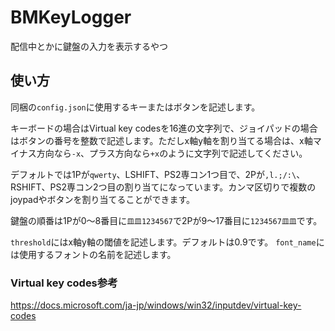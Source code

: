 # BMKeyLogger
配信中とかに鍵盤の入力を表示するやつ

## 使い方
同梱の`config.json`に使用するキーまたはボタンを記述します。

キーボードの場合はVirtual key codesを16進の文字列で、ジョイパッドの場合はボタンの番号を整数で記述します。ただしx軸y軸を割り当てる場合は、x軸マイナス方向なら`-x`、プラス方向なら`+x`のように文字列で記述してください。

デフォルトでは1Pが`qwerty`、LSHIFT、PS2専コン1つ目で、2Pが`,l.;/:\`、RSHIFT、PS2専コン2つ目の割り当てになっています。カンマ区切りで複数のjoypadやボタンを割り当てることができます。

鍵盤の順番は1Pが0～8番目に`皿皿1234567`で2Pが9～17番目に`1234567皿皿`です。

`threshold`にはx軸y軸の閾値を記述します。デフォルトは0.9です。
`font_name`には使用するフォントの名前を記述します。

### Virtual key codes参考
https://docs.microsoft.com/ja-jp/windows/win32/inputdev/virtual-key-codes